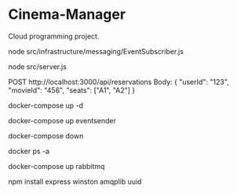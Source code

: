 # Cinema-Manager
Cloud programming project.

node src/infrastructure/messaging/EventSubscriber.js

node src/server.js

POST http://localhost:3000/api/reservations
Body:
{
  "userId": "123",
  "movieId": "456",
  "seats": ["A1", "A2"]
}

docker-compose up -d

docker-compose up eventsender

docker-compose down

docker ps -a

docker-compose up rabbitmq

npm install express winston amqplib uuid
